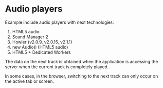 # Audio players

Example include audio players with next technologies:
1. HTML5 audio
2. Sound Manager 2
3. Howler (v2.0.9, v2.0.15, v2.1.1)
4. new Audio() (HTML5 audio)
5. HTML5 + Dedicated Workers

The data on the next track is obtained when the application is accessing the server when the current track is completely played.

In some cases, in the browser, switching to the next track can only occur on the active tab or screen.